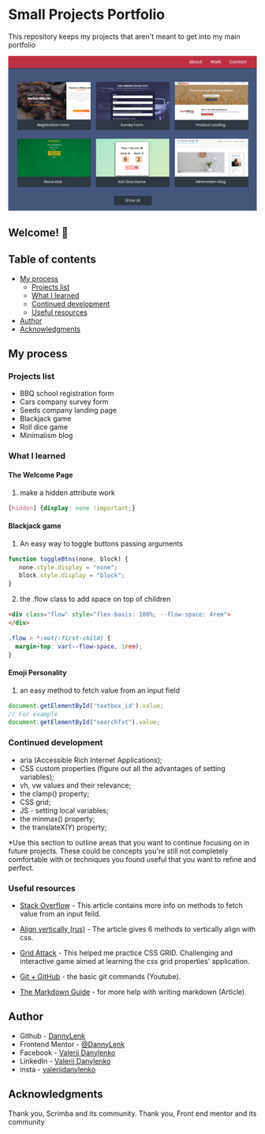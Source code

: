 # Small Projects Portfolio

This repository keeps my projects that aren't meant to get into my main portfolio

![Design preview for the Space tourism website coding challenge](./img/preview.png)

## Welcome! 👋
## Table of contents

- [My process](#my-process)
  - [Projects list](#projects-list)
  - [What I learned](#what-i-learned)
  - [Continued development](#continued-development)
  - [Useful resources](#useful-resources)
- [Author](#author)
- [Acknowledgments](#acknowledgments)

## My process

### Projects list

- BBQ school registration form
- Cars company survey form
- Seeds company landing page
- Blackjack game
- Roll dice game
- Minimalism blog

### What I learned

#### The Welcome Page

1) make a hidden attribute work

```css
[hidden] {display: none !important;}
```

#### Blackjack game

1) An easy way to toggle buttons passing arguments

```js
function toggleBtns(none, block) {
   none.style.display = "none";
   block.style.display = "block";
}
```

2) the .flow class to add space on top of children

```html
<div class="flow" style="flex-basis: 100%; --flow-space: 4rem">
</div>
```
```css
.flow > *:not(:first-child) {
  margin-top: var(--flow-space, 1rem);
}
```

#### Emoji Personality
1) an easy method to fetch value from an input field

```js
document.getElementById('textbox_id').value;
// For example
document.getElementById("searchTxt").value;
```



### Continued development

* aria (Accessible Rich Internet Applications);
* CSS custom properties (figure out all the advantages of setting variables);
* vh, vw values and their relevance;
* the clamp() property;
* CSS grid;
* JS - setting local variables;
* the minmax() property;
* the translateX(Y) property;

*Use this section to outline areas that you want to continue focusing on in future projects. These could be concepts you're still not completely comfortable with or techniques you found useful that you want to refine and perfect.

### Useful resources

- [Stack Overflow](https://stackoverflow.com/questions/11563638/how-do-i-get-the-value-of-text-input-field-using-javascript) - This article contains more info on methods to fetch value from an input feild.
- [Align vertically (rus)](https://ruseller.com/lessons.php?id=1248) - The article gives 6 methods to vertically align with css.
- [Grid Attack](https://codingfantasy.com) - This helped me practice CSS GRID. Challenging and interactive game aimed at learning the css grid properties' application.

- [Git + GitHub](https://www.youtube.com/watch?v=RGOj5yH7evk) - the basic git commands (Youtube).
- [The Markdown Guide](https://www.markdownguide.org/) - for more help with writing markdown (Article).

## Author

- Github - [DannyLenk](https://github.com/DannyLenk)
- Frontend Mentor - [@DannyLenk](https://www.frontendmentor.io/profile/DannyLenk)
- Facebook - [Valerii Danylenko](https://www.facebook.com/valerii.danylenko)
- LinkedIn - [Valerii Danylenko](https://www.linkedin.com/in/valerii-danylenko-74379212b)
- insta - [valeriidanylenko](https://www.instagram.com/valeriidanylenko/?hl=ru)

## Acknowledgments

Thank you, Scrimba and its community. Thank you, Front end mentor and its community
